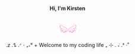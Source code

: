 <h4 align="center">
Hi, I'm Kirsten <br/><br/>
 
![wings](https://github.com/i252-hub/i252-hub/blob/main/wingss.gif)

</h4>


<p align="center">
 .𝗓 .𐰁 .ᐟ ⋅ ₊˖° + Welcome to my coding life ₊ ⊹ . ݁˖ .ᶻ ‧˚
     
</p> 


<!--
**i252-hub/i252-hub** is a ✨ _special_ ✨ repository because its `README.md` (this file) appears on your GitHub profile.

Here are some ideas to get you started:

- 🔭 I’m currently working on ...
- 🌱 I’m currently learning ...
- 👯 I’m looking to collaborate on ...
- 🤔 I’m looking for help with ...
- 💬 Ask me about ...
- 📫 How to reach me: ...
- 😄 Pronouns: ...
- ⚡ Fun fact: ...
-->
